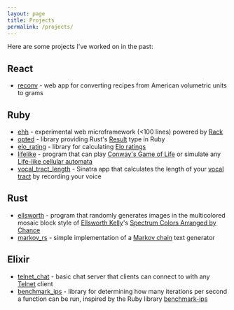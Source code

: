 ```yaml
---
layout: page
title: Projects
permalink: /projects/
---
```


Here are some projects I've worked on in the past:

## React
- [reconv](https://github.com/mxhold/reconv) - web app for converting recipes from American volumetric units to grams

## Ruby
- [ehh](https://github.com/mxhold/ehh) - experimental web microframework (<100 lines) powered by [Rack](https://rack.github.io/)
- [opted](https://github.com/mxhold/opted) - library providing Rust's [Result](https://doc.rust-lang.org/std/result/index.html) type in Ruby
- [elo_rating](https://github.com/mxhold/elo_rating) - library for calculating [Elo ratings](https://en.wikipedia.org/wiki/Elo_rating_system)
- [lifelike](https://github.com/mxhold/lifelike) - program that can play [Conway's Game of Life](https://en.wikipedia.org/wiki/Conway%27s_Game_of_Life) or simulate any [Life-like cellular automata](https://en.wikipedia.org/wiki/Life-like_cellular_automaton)
- [vocal_tract_length](https://github.com/mxhold/vocal_tract_length) - Sinatra app that calculates the length of your [vocal tract](https://en.wikipedia.org/wiki/Vocal_tract) by recording your voice

## Rust
- [ellsworth](https://github.com/mxhold/ellsworth) - program that randomly generates images in the multicolored mosaic block style of [Ellsworth Kelly](https://en.wikipedia.org/wiki/Ellsworth_Kelly)'s [Spectrum Colors Arranged by Chance](https://www.sfmoma.org/artwork/99.352)
- [markov_rs](https://github.com/mxhold/markov_rs) - simple implementation of a [Markov chain](https://en.wikipedia.org/wiki/Markov_chain) text generator

## Elixir
- [telnet_chat](https://github.com/mxhold/telnet_chat) - basic chat server that clients can connect to with any [Telnet](https://en.wikipedia.org/wiki/Telnet) client
- [benchmark_ips](https://github.com/mxhold/benchmark_ips) - library for determining how many iterations per second a function can be run, inspired by the Ruby library [benchmark-ips](https://github.com/evanphx/benchmark-ips)
